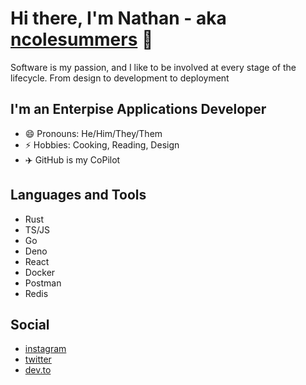 # Hi there, I'm Nathan - aka [ncolesummers](https://ncolesummers.com) 👋

Software is my passion, and I like to be involved at every stage of the lifecycle.  From design to development to deployment

## I'm an Enterpise Applications Developer
- 😄 Pronouns: He/Him/They/Them
- ⚡ Hobbies: Cooking, Reading, Design
- ✈️ GitHub is my CoPilot

## Languages and Tools
- Rust
- TS/JS
- Go
- Deno
- React
- Docker
- Postman
- Redis

## Social
- [instagram](https://instagram.com/ncolesummers/)
- [twitter](https://twitter.com/ncolesummers)
- [dev.to](https://dev.to/ncolesummers)
<!--

